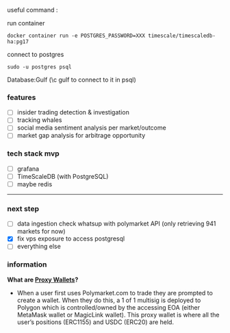 
useful command : 

run container 
```console
docker container run -e POSTGRES_PASSWORD=XXX timescale/timescaledb-ha:pg17 
```

connect to postgres

```console
sudo -u postgres psql
``` 
Database:Gulf (\c gulf to connect to it in psql)

### features  
- [ ] insider trading detection & investigation
- [ ] tracking whales 
- [ ] social media sentiment analysis per market/outcome
- [ ] market gap analysis for arbitrage opportunity

### tech stack mvp 

- [ ] grafana 
- [ ] TimeScaleDB (with PostgreSQL)
- [ ] maybe redis
___

### next step
- [ ] data ingestion
check whatsup with polymarket API (only retrieving 941 markets for now)
- [X] fix vps exposure to access postgresql
- [ ] everything else

### information

**What are [Proxy Wallets](https://docs.polymarket.com/developers/proxy-wallet)?** 
- When a user first uses Polymarket.com to trade they are prompted to create a wallet. When they do this, a 1 of 1 multisig is deployed to Polygon which is controlled/owned by the accessing EOA (either MetaMask wallet or MagicLink wallet). This proxy wallet is where all the user’s positions (ERC1155) and USDC (ERC20) are held.